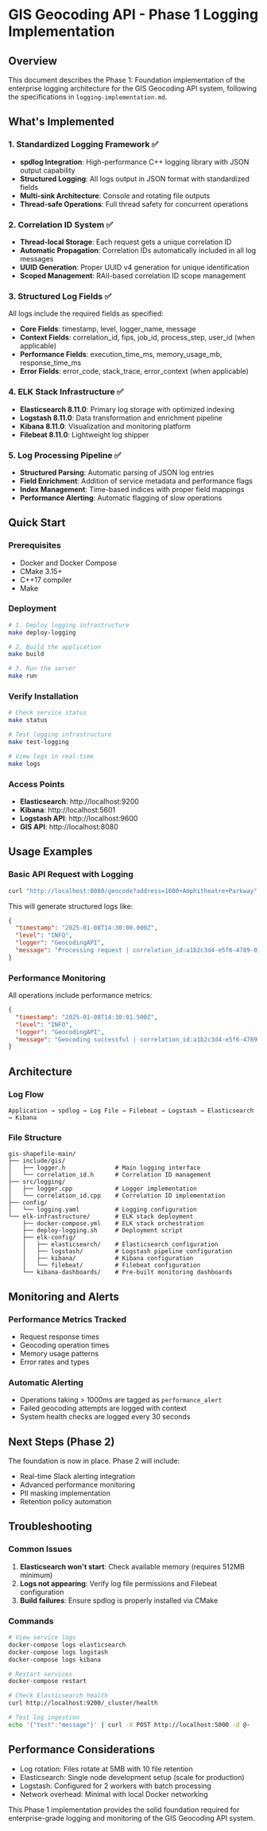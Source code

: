 # GIS Geocoding API - Phase 1 Logging Implementation

## Overview

This document describes the Phase 1: Foundation implementation of the enterprise logging architecture for the GIS Geocoding API system, following the specifications in `logging-implementation.md`.

## What's Implemented

### 1. Standardized Logging Framework ✅

- **spdlog Integration**: High-performance C++ logging library with JSON output capability
- **Structured Logging**: All logs output in JSON format with standardized fields
- **Multi-sink Architecture**: Console and rotating file outputs
- **Thread-safe Operations**: Full thread safety for concurrent operations

### 2. Correlation ID System ✅

- **Thread-local Storage**: Each request gets a unique correlation ID
- **Automatic Propagation**: Correlation IDs automatically included in all log messages
- **UUID Generation**: Proper UUID v4 generation for unique identification
- **Scoped Management**: RAII-based correlation ID scope management

### 3. Structured Log Fields ✅

All logs include the required fields as specified:
- **Core Fields**: timestamp, level, logger_name, message
- **Context Fields**: correlation_id, fips, job_id, process_step, user_id (when applicable)
- **Performance Fields**: execution_time_ms, memory_usage_mb, response_time_ms
- **Error Fields**: error_code, stack_trace, error_context (when applicable)

### 4. ELK Stack Infrastructure ✅

- **Elasticsearch 8.11.0**: Primary log storage with optimized indexing
- **Logstash 8.11.0**: Data transformation and enrichment pipeline
- **Kibana 8.11.0**: Visualization and monitoring platform
- **Filebeat 8.11.0**: Lightweight log shipper

### 5. Log Processing Pipeline ✅

- **Structured Parsing**: Automatic parsing of JSON log entries
- **Field Enrichment**: Addition of service metadata and performance flags
- **Index Management**: Time-based indices with proper field mappings
- **Performance Alerting**: Automatic flagging of slow operations

## Quick Start

### Prerequisites

- Docker and Docker Compose
- CMake 3.15+
- C++17 compiler
- Make

### Deployment

```bash
# 1. Deploy logging infrastructure
make deploy-logging

# 2. Build the application
make build

# 3. Run the server
make run
```

### Verify Installation

```bash
# Check service status
make status

# Test logging infrastructure
make test-logging

# View logs in real-time
make logs
```

### Access Points

- **Elasticsearch**: http://localhost:9200
- **Kibana**: http://localhost:5601
- **Logstash API**: http://localhost:9600
- **GIS API**: http://localhost:8080

## Usage Examples

### Basic API Request with Logging

```bash
curl "http://localhost:8080/geocode?address=1600+Amphitheatre+Parkway"
```

This will generate structured logs like:
```json
{
  "timestamp": "2025-01-08T14:30:00.000Z",
  "level": "INFO",
  "logger": "GeocodingAPI",
  "message": "Processing request | correlation_id:a1b2c3d4-e5f6-4789-0123-456789abcdef path:/geocode query:address=1600+Amphitheatre+Parkway"
}
```

### Performance Monitoring

All operations include performance metrics:
```json
{
  "timestamp": "2025-01-08T14:30:01.500Z",
  "level": "INFO", 
  "logger": "GeocodingAPI",
  "message": "Geocoding successful | correlation_id:a1b2c3d4-e5f6-4789-0123-456789abcdef input_address:1600 Amphitheatre Parkway matched_address:1600 Amphitheatre Pkwy, Mountain View, CA confidence:0.95 geocode_time_ms:150.5"
}
```

## Architecture

### Log Flow
```
Application → spdlog → Log File → Filebeat → Logstash → Elasticsearch → Kibana
```

### File Structure
```
gis-shapefile-main/
├── include/gis/
│   ├── logger.h              # Main logging interface
│   └── correlation_id.h      # Correlation ID management
├── src/logging/
│   ├── logger.cpp            # Logger implementation
│   └── correlation_id.cpp    # Correlation ID implementation
├── config/
│   └── logging.yaml          # Logging configuration
└── elk-infrastructure/       # ELK stack deployment
    ├── docker-compose.yml    # ELK stack orchestration  
    ├── deploy-logging.sh     # Deployment script
    ├── elk-config/
    │   ├── elasticsearch/    # Elasticsearch configuration
    │   ├── logstash/         # Logstash pipeline configuration
    │   ├── kibana/           # Kibana configuration
    │   └── filebeat/         # Filebeat configuration
    └── kibana-dashboards/    # Pre-built monitoring dashboards
```

## Monitoring and Alerts

### Performance Metrics Tracked
- Request response times
- Geocoding operation times
- Memory usage patterns
- Error rates and types

### Automatic Alerting
- Operations taking > 1000ms are tagged as `performance_alert`
- Failed geocoding attempts are logged with context
- System health checks are logged every 30 seconds

## Next Steps (Phase 2)

The foundation is now in place. Phase 2 will include:
- Real-time Slack alerting integration
- Advanced performance monitoring
- PII masking implementation
- Retention policy automation

## Troubleshooting

### Common Issues

1. **Elasticsearch won't start**: Check available memory (requires 512MB minimum)
2. **Logs not appearing**: Verify log file permissions and Filebeat configuration
3. **Build failures**: Ensure spdlog is properly installed via CMake

### Commands

```bash
# View service logs
docker-compose logs elasticsearch
docker-compose logs logstash
docker-compose logs kibana

# Restart services
docker-compose restart

# Check Elasticsearch health
curl http://localhost:9200/_cluster/health

# Test log ingestion
echo '{"test":"message"}' | curl -X POST http://localhost:5000 -d @-
```

## Performance Considerations

- Log rotation: Files rotate at 5MB with 10 file retention
- Elasticsearch: Single node development setup (scale for production)
- Logstash: Configured for 2 workers with batch processing
- Network overhead: Minimal with local Docker networking

This Phase 1 implementation provides the solid foundation required for enterprise-grade logging and monitoring of the GIS Geocoding API system.